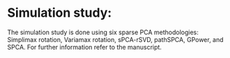 # Simulation study:
The simulation study is done using six sparse PCA methodologies: Simplimax rotation, Variamax rotation, sPCA-rSVD, pathSPCA, GPower, and SPCA.
For further information refer to the manuscript.
